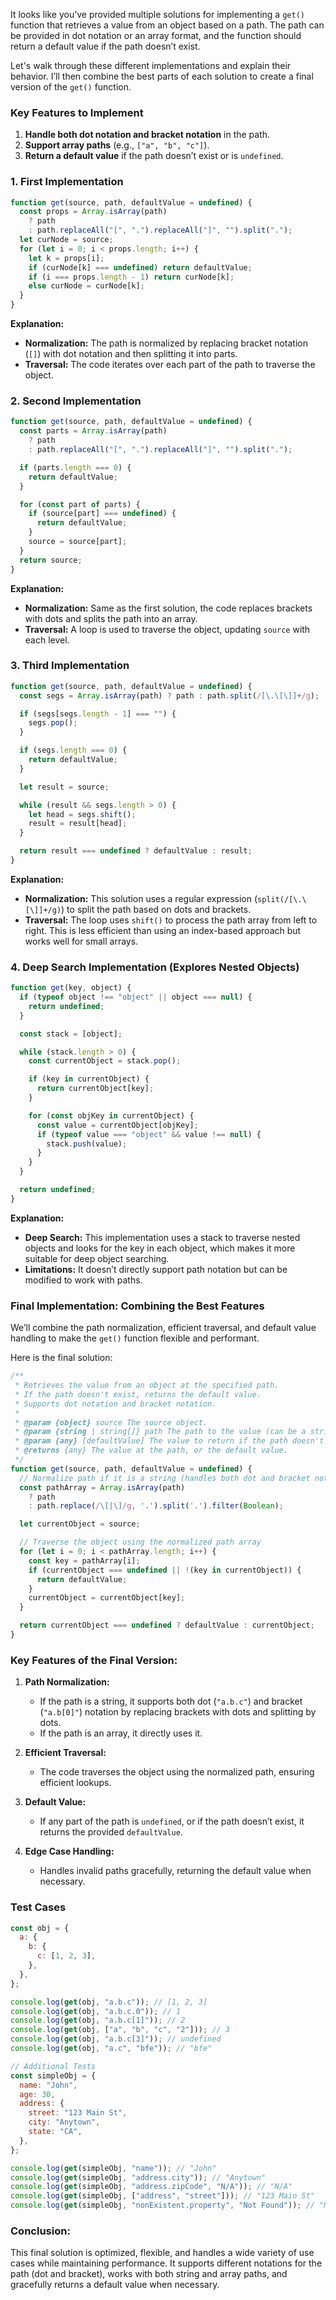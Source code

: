 It looks like you’ve provided multiple solutions for implementing a `get()` function that retrieves a value from an object based on a path. The path can be provided in dot notation or an array format, and the function should return a default value if the path doesn’t exist.

Let's walk through these different implementations and explain their behavior. I’ll then combine the best parts of each solution to create a final version of the `get()` function.

### Key Features to Implement
1. **Handle both dot notation and bracket notation** in the path.
2. **Support array paths** (e.g., `["a", "b", "c"]`).
3. **Return a default value** if the path doesn’t exist or is `undefined`.

### 1. **First Implementation**

```javascript
function get(source, path, defaultValue = undefined) {
  const props = Array.isArray(path)
    ? path
    : path.replaceAll("[", ".").replaceAll("]", "").split(".");
  let curNode = source;
  for (let i = 0; i < props.length; i++) {
    let k = props[i];
    if (curNode[k] === undefined) return defaultValue;
    if (i === props.length - 1) return curNode[k];
    else curNode = curNode[k];
  }
}
```

**Explanation:**
- **Normalization:** The path is normalized by replacing bracket notation (`[]`) with dot notation and then splitting it into parts.
- **Traversal:** The code iterates over each part of the path to traverse the object.

### 2. **Second Implementation**

```javascript
function get(source, path, defaultValue = undefined) {
  const parts = Array.isArray(path)
    ? path
    : path.replaceAll("[", ".").replaceAll("]", "").split(".");

  if (parts.length === 0) {
    return defaultValue;
  }

  for (const part of parts) {
    if (source[part] === undefined) {
      return defaultValue;
    }
    source = source[part];
  }
  return source;
}
```

**Explanation:**
- **Normalization:** Same as the first solution, the code replaces brackets with dots and splits the path into an array.
- **Traversal:** A loop is used to traverse the object, updating `source` with each level.

### 3. **Third Implementation**

```javascript
function get(source, path, defaultValue = undefined) {
  const segs = Array.isArray(path) ? path : path.split(/[\.\[\]]+/g);

  if (segs[segs.length - 1] === "") {
    segs.pop();
  }

  if (segs.length === 0) {
    return defaultValue;
  }

  let result = source;

  while (result && segs.length > 0) {
    let head = segs.shift();
    result = result[head];
  }

  return result === undefined ? defaultValue : result;
}
```

**Explanation:**
- **Normalization:** This solution uses a regular expression (`split(/[\.\[\]]+/g)`) to split the path based on dots and brackets.
- **Traversal:** The loop uses `shift()` to process the path array from left to right. This is less efficient than using an index-based approach but works well for small arrays.

### 4. **Deep Search Implementation (Explores Nested Objects)**

```javascript
function get(key, object) {
  if (typeof object !== "object" || object === null) {
    return undefined;
  }

  const stack = [object];

  while (stack.length > 0) {
    const currentObject = stack.pop();

    if (key in currentObject) {
      return currentObject[key];
    }

    for (const objKey in currentObject) {
      const value = currentObject[objKey];
      if (typeof value === "object" && value !== null) {
        stack.push(value);
      }
    }
  }

  return undefined;
}
```

**Explanation:**
- **Deep Search:** This implementation uses a stack to traverse nested objects and looks for the key in each object, which makes it more suitable for deep object searching.
- **Limitations:** It doesn’t directly support path notation but can be modified to work with paths.

### Final Implementation: Combining the Best Features

We’ll combine the path normalization, efficient traversal, and default value handling to make the `get()` function flexible and performant.

Here is the final solution:

```javascript
/**
 * Retrieves the value from an object at the specified path. 
 * If the path doesn't exist, returns the default value.
 * Supports dot notation and bracket notation.
 *
 * @param {object} source The source object.
 * @param {string | string[]} path The path to the value (can be a string or an array).
 * @param {any} [defaultValue] The value to return if the path doesn't exist.
 * @returns {any} The value at the path, or the default value.
 */
function get(source, path, defaultValue = undefined) {
  // Normalize path if it is a string (handles both dot and bracket notation)
  const pathArray = Array.isArray(path)
    ? path
    : path.replace(/\[|\]/g, '.').split('.').filter(Boolean);

  let currentObject = source;

  // Traverse the object using the normalized path array
  for (let i = 0; i < pathArray.length; i++) {
    const key = pathArray[i];
    if (currentObject === undefined || !(key in currentObject)) {
      return defaultValue;
    }
    currentObject = currentObject[key];
  }

  return currentObject === undefined ? defaultValue : currentObject;
}
```

### Key Features of the Final Version:

1. **Path Normalization:**
   - If the path is a string, it supports both dot (`"a.b.c"`) and bracket (`"a.b[0]"`) notation by replacing brackets with dots and splitting by dots.
   - If the path is an array, it directly uses it.

2. **Efficient Traversal:**
   - The code traverses the object using the normalized path, ensuring efficient lookups.

3. **Default Value:**
   - If any part of the path is `undefined`, or if the path doesn’t exist, it returns the provided `defaultValue`.

4. **Edge Case Handling:**
   - Handles invalid paths gracefully, returning the default value when necessary.

### Test Cases

```javascript
const obj = {
  a: {
    b: {
      c: [1, 2, 3],
    },
  },
};

console.log(get(obj, "a.b.c")); // [1, 2, 3]
console.log(get(obj, "a.b.c.0")); // 1
console.log(get(obj, "a.b.c[1]")); // 2
console.log(get(obj, ["a", "b", "c", "2"])); // 3
console.log(get(obj, "a.b.c[3]")); // undefined
console.log(get(obj, "a.c", "bfe")); // "bfe"

// Additional Tests
const simpleObj = {
  name: "John",
  age: 30,
  address: {
    street: "123 Main St",
    city: "Anytown",
    state: "CA",
  },
};

console.log(get(simpleObj, "name")); // "John"
console.log(get(simpleObj, "address.city")); // "Anytown"
console.log(get(simpleObj, "address.zipCode", "N/A")); // "N/A"
console.log(get(simpleObj, ["address", "street"])); // "123 Main St"
console.log(get(simpleObj, "nonExistent.property", "Not Found")); // "Not Found"
```

### Conclusion:

This final solution is optimized, flexible, and handles a wide variety of use cases while maintaining performance. It supports different notations for the path (dot and bracket), works with both string and array paths, and gracefully returns a default value when necessary.